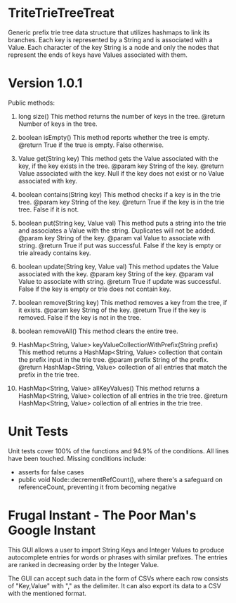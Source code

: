 TriteTrieTreeTreat
===========
Generic prefix trie tree data structure that utilizes hashmaps to link its branches. Each key is represented by a String and is associated with a Value. Each character of the key String is a node and only the nodes that represent the ends of keys have Values associated with them.

Version 1.0.1
===========
Public methods:

1. long size()
This method returns the number of keys in the tree.
    @return
        Number of keys in the tree.

2. boolean isEmpty()
This method reports whether the tree is empty.
    @return
        True if the true is empty. False otherwise.

3. Value get(String key)
This method gets the Value associated with the key, if the key exists in the tree.
    @param key
        String of the key.
    @return
        Value associated with the key. Null if the key does not exist or no Value associated with key.

4. boolean contains(String key)
This method checks if a key is in the trie tree.
    @param key
        String of the key.
    @return
        True if the key is in the trie tree. False if it is not.

5. boolean put(String key, Value val)
This method puts a string into the trie and associates a Value with the string. Duplicates will not be added.
    @param key
        String of the key.
    @param val
        Value to associate with string.
    @return
        True if put was successful. False if the key is empty or trie already contains key.

6. boolean update(String key, Value val)
This method updates the Value associated with the key.
    @param key
        String of the key.
    @param val
        Value to associate with string.
    @return
        True if update was successful. False if the key is empty or trie does not contain key.

7. boolean remove(String key)
This method removes a key from the tree, if it exists.
    @param key
        String of the key.
    @return
        True if the key is removed. False if the key is not in the tree.
        
8. boolean removeAll()
This method clears the entire tree.

9. HashMap<String, Value> keyValueCollectionWithPrefix(String prefix)
This method returns a HashMap<String, Value> collection that contain the prefix input in the trie tree.
    @param prefix
        String of the prefix.
    @return
        HashMap<String, Value> collection of all entries that match the prefix in the trie tree.

10. HashMap<String, Value> allKeyValues()
This method returns a HashMap<String, Value> collection of all entries in the trie tree.
    @return
        HashMap<String, Value> collection of all entries in the trie tree.

Unit Tests
===========
Unit tests cover 100% of the functions and 94.9% of the conditions. All lines have been touched.
Missing conditions include:
- asserts for false cases
- public void Node::decrementRefCount(), where there's a safeguard on referenceCount, preventing it from becoming negative

Frugal Instant - The Poor Man's Google Instant
===========
This GUI allows a user to import String Keys and Integer Values to produce autocomplete entries for words or phrases with similar prefixes. The entries are ranked in decreasing order by the Integer Value.

The GUI can accept such data in the form of CSVs where each row consists of "Key\,Value" with "\," as the delimiter. It can also export its data to a CSV with the mentioned format.